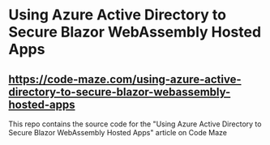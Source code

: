 # Using Azure Active Directory to Secure Blazor WebAssembly Hosted Apps
## https://code-maze.com/using-azure-active-directory-to-secure-blazor-webassembly-hosted-apps
This repo contains the source code for the "Using Azure Active Directory to Secure Blazor WebAssembly Hosted Apps" article on Code Maze